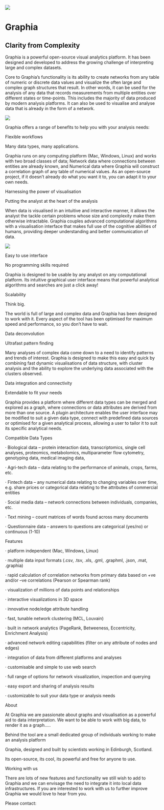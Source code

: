 ![]({{site.baseurl}}//assets/graphiaicon.png)

# Graphia
## Clarity from Complexity

Graphia is a powerful open-source visual analytics platform.  It has been designed and developed to address the growing challenge of interpreting large and complex datasets. 

Core to Graphia’s functionality is its ability to create networks from any table of numeric or discrete data values and visualize the often large and complex graph structures that result.  In other words, it can be used for the analysis of any data that records measurements from multiple entities over different states or time-points. This includes the majority of data produced by modern analysis platforms. It can also be used to visualise and analyse data that is already in the form of a network.

![]({{site.baseurl}}//assets/components.png)

Graphia offers a range of benefits to help you with your analysis needs:

Flexible workflows

Many data types, many applications.

Graphia runs on any computing platform (Mac, Windows, Linux) and works with two broad classes of data; Network data where connections between entities are already known, and Numerical data where Graphia will construct a correlation graph of any table of numerical values. As an open-source project, if it doesn’t already do what you want it to, you can adapt it to your own needs.

 

Harnessing the power of visualisation

Putting the analyst at the heart of the analysis

When data is visualised in an intuitive and interactive manner, it allows the analyst the tackle certain problems whose size and complexity make them otherwise intractable. Graphia couples advanced computational algorithms with a visualisation interface that makes full use of the cognitive abilities of humans, providing deeper understanding and better communication of data.
 
![]({{site.baseurl}}//assets/quartercomponents.png)

Easy to use interface  

No programming skills required

Graphia is designed to be usable by any analyst on any computational platform. Its intuitive graphical user interface means that powerful analytical algorithms and searches are just a click away! 

Scalability

Think big.

The world is full of large and complex data and Graphia has been designed to work with it. Every aspect of the tool has been optimised for maximum speed and performance, so you don’t have to wait.

 

Data deconvolution

Ultrafast pattern finding

Many analyses of complex data come down to a need to identify patterns and trends of interest. Graphia is designed to make this easy and quick by combining fast dynamic visualisations of data structure, with cluster analysis and the ability to explore the underlying data associated with the clusters observed.

 

Data integration­ and connectivity

Extendable to fit your needs

Graphia provides a platform where different data types can be merged and explored as a graph, where connections or data attributes are derived from more than one source.  A plugin architecture enables the user interface may be modified to suit a given data type, connect with predefined data sources or optimised for a given analytical process, allowing a user to tailor it to suit its specific analytical needs.

 

 

 Compatible Data Types

·         Biological data – protein interaction data, transcriptomics, single cell analyses, proteomics, metabolomics, multiparameter flow cytometry, genotyping data, medical imaging data,

·         Agri-tech data – data relating to the performance of animals, crops, farms, etc.

·         Fintech data – any numerical data relating to changing variables over time, e.g. share prices or categorical data relating to the attributes of commercial entities

·         Social media data – network connections between individuals, companies, etc.

·         Text mining – count matrices of words found across many documents

·         Questionnaire data – answers to questions are categorical (yes/no) or continuous (1-10)

 

Features

·         platform independent (Mac, Windows, Linux)

·         multiple data input formats (.csv, .tsv, .xls, .gml, .graphml, .json, .mat, .graphia)

·         rapid calculation of correlation networks from primary data based on +ve and/or –ve correlations (Pearson or Spearman rank)

·         visualization of millions of data points and relationships

·         interactive visualizations in 3D space

·         innovative node/edge attribute handling

·         fast, tunable network clustering (MCL, Louvain)

·         built in network analytics (PageRank, Betweeness, Eccentricity, Enrichment Analysis)

·         advanced network editing capabilities (filter on any attribute of nodes and edges)

·         integration of data from different platforms and analyses

·         customisable and simple to use web search

·         full range of options for network visualization, inspection and querying

·         easy export and sharing of analysis results

·         customizable to suit your data type or analysis needs

 

 

About

At Graphia we are passionate about graphs and visualisation as a powerful aid to data interpretation.  We want to be able to work with big data, to render it as a graph…..

Behind the tool are a small dedicated group of individuals working to make an analysis platform 

 

Graphia, designed and built by scientists working in Edinburgh, Scotland. 

 

Its open-source, its cool, its powerful and free for anyone to use.

 

Working with us

There are lots of new features and functionality we still wish to add to Graphia and we can envisage the need to integrate it into local data infrastructures. If you are interested to work with us to further improve Graphia we would love to hear from you.

Please contact:
